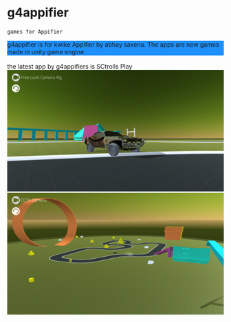 # g4appifier
```
games for Appifier
```
<div style="background-color: dodgerblue;">g4appifier is for kwike Appifier by abhay saxena. The apps are new games made in unity game engine</div>


<br>
the latest app by g4appifiers is SCtrolls Play

<img src="https://raw.githubusercontent.com/kwike/images/master/sctrolls/play/SCtrolls%20Play%2012_16_2016%208_01_33%20PM.png">
<img src="https://raw.githubusercontent.com/kwike/images/master/sctrolls/play/SCtrolls%20Play%2012_16_2016%208_02_01%20PM.png">

